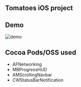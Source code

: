 Tomatoes iOS project
--------------------

Demo
----
![demo](tomatoes.gif)

Cocoa Pods/OSS used
-------------------
* AFNetworking
* MBProgressHUD
* AMScrollingNavbar
* CWStatusBarNotification